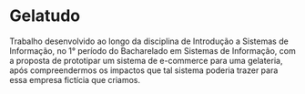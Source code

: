 # Gelatudo
Trabalho desenvolvido ao longo da disciplina de Introdução a Sistemas de Informação, no 1° período do Bacharelado em Sistemas de Informação, com a proposta de prototipar um sistema de e-commerce para uma gelateria, após compreendermos os impactos que tal sistema poderia trazer para essa empresa fictícia que criamos.
